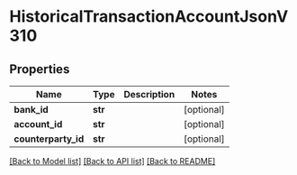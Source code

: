 # HistoricalTransactionAccountJsonV310

## Properties
Name | Type | Description | Notes
------------ | ------------- | ------------- | -------------
**bank_id** | **str** |  | [optional] 
**account_id** | **str** |  | [optional] 
**counterparty_id** | **str** |  | [optional] 

[[Back to Model list]](../README.md#documentation-for-models) [[Back to API list]](../README.md#documentation-for-api-endpoints) [[Back to README]](../README.md)


